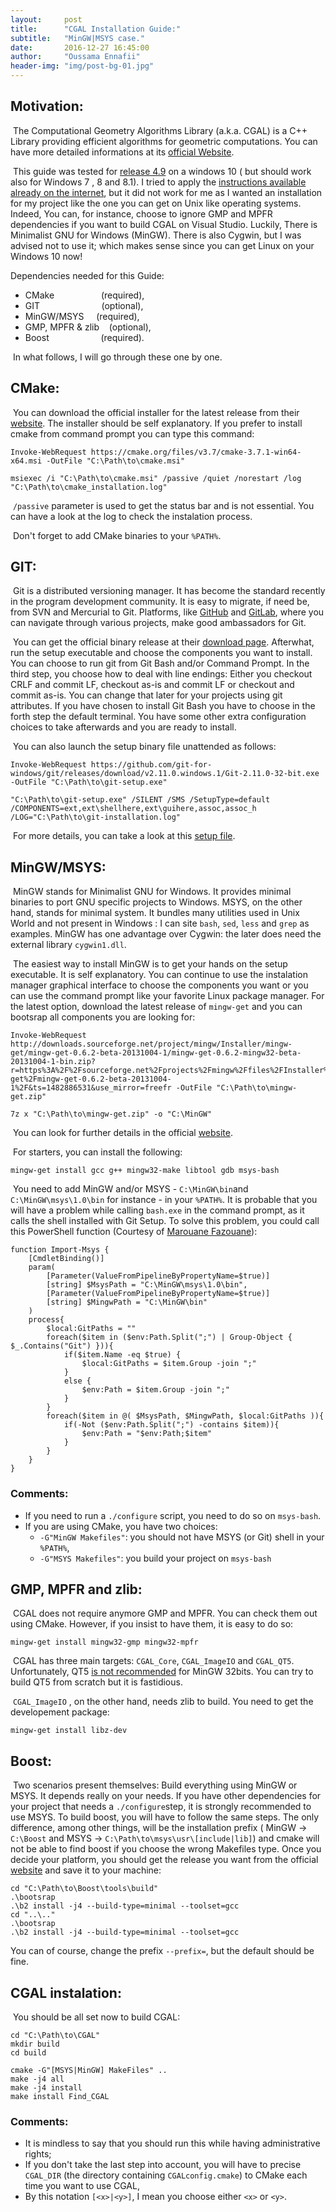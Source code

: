 ```yaml
---
layout:     post
title:      "CGAL Installation Guide:"
subtitle:   "MinGW|MSYS case."
date:       2016-12-27 16:45:00
author:     "Oussama Ennafii"
header-img: "img/post-bg-01.jpg"
---
```


## Motivation:

&nbsp;The Computational Geometry Algorithms Library (a.k.a. CGAL) is a C++ Library providing efficient algorithms for geometric computations. You can have more detailed informations at its [official Website](https://www.cgal.org).

&nbsp;This guide was tested for [release 4.9](https://github.com/CGAL/cgal/releases/tag/releases%2FCGAL-4.9) on a windows 10 ( but should work also for Windows 7 , 8 and 8.1). I tried to apply the [instructions available already on the internet](http://www.cgal.org/download/windows.html#BuildingCGAL), but it did not work for me as I wanted an installation for my project like the one you can get on Unix like operating systems. Indeed, You can, for instance, choose to ignore GMP and MPFR dependencies if you want to build CGAL on Visual Studio. Luckily, There is Minimalist GNU for Windows (MinGW). There is also Cygwin, but I was advised not to use it; which makes sense since you can get Linux on your Windows 10 now!

Dependencies needed for this Guide:

* CMake &nbsp;&nbsp;&nbsp;&nbsp;&nbsp;&nbsp;&nbsp;&nbsp;&nbsp;&nbsp;&nbsp;&nbsp;&nbsp;&nbsp;&nbsp;&nbsp;&nbsp;&nbsp;(required),
* GIT&nbsp;&nbsp;&nbsp;&nbsp;&nbsp;&nbsp;&nbsp;&nbsp;&nbsp;&nbsp;&nbsp;&nbsp;&nbsp;&nbsp;&nbsp;&nbsp;&nbsp;&nbsp;&nbsp;&nbsp;&nbsp;&nbsp;&nbsp;&nbsp;&nbsp;(optional),
* MinGW/MSYS&nbsp;&nbsp;&nbsp;&nbsp;&nbsp;(required),
* GMP, MPFR & zlib&nbsp;&nbsp;&nbsp;&nbsp;(optional),
* Boost&nbsp;&nbsp;&nbsp;&nbsp;&nbsp;&nbsp;&nbsp;&nbsp;&nbsp;&nbsp;&nbsp;&nbsp;&nbsp;&nbsp;&nbsp;&nbsp;&nbsp;&nbsp;&nbsp;&nbsp;&nbsp;(required).

&nbsp;In what follows, I will go through these one by one.

## CMake:

&nbsp;You can download the official installer for the latest release from their [website](https://cmake.org/download/). The installer should be self explanatory. If you prefer to install cmake from command prompt you can type this command:

```shell
Invoke-WebRequest https://cmake.org/files/v3.7/cmake-3.7.1-win64-x64.msi -OutFile "C:\Path\to\cmake.msi"

msiexec /i "C:\Path\to\cmake.msi" /passive /quiet /norestart /log "C:\Path\to\cmake_installation.log"
````

&nbsp;`/passive` parameter is used to get the status bar and is not essential. You can have a look at the log to check the instalation process.

&nbsp;Don't forget to add CMake binaries to your `%PATH%`.

## GIT:

&nbsp;Git is a distributed versioning manager. It has become the standard recently in the program development community. It is easy to migrate, if need be, from SVN and Mercurial to Git. Platforms, like [GitHub](https://github.com) and [GitLab](https://gitlab.com), where you can navigate through various projects, make good ambassadors for Git.

&nbsp;You can get the official binary release at their [download page](https://git-scm.com/download/win). Afterwhat, run the setup executable and choose the components you want to install. You can choose to run git from Git Bash and/or Command Prompt. In the third step, you choose how to deal with line endings: Either you checkout CRLF and commit LF, checkout as-is and commit LF or checkout and commit as-is. You can change that later for your projects using git attributes. If you have chosen to install Git Bash you have to choose in the forth step the default terminal. You have some other extra configuration choices to take afterwards and you are ready to install.

&nbsp;You can also launch the setup binary file unattended as follows:

```shell
Invoke-WebRequest https://github.com/git-for-windows/git/releases/download/v2.11.0.windows.1/Git-2.11.0-32-bit.exe -OutFile "C:\Path\to\git-setup.exe"

"C:\Path\to\git-setup.exe" /SILENT /SMS /SetupType=default /COMPONENTS=ext,ext\shellhere,ext\guihere,assoc,assoc_h /LOG="C:\Path\to\git-installation.log"
```

&nbsp;For more details, you can take a look at this [setup file](https://github.com/msysgit/msysgit/blob/master/share/WinGit/install.iss).

## MinGW/MSYS:

&nbsp;MinGW stands for Minimalist GNU for Windows. It provides minimal binaries to port GNU specific projects to Windows. MSYS, on the other hand, stands for minimal system. It bundles many utilities used in Unix World and not present in Windows : I can site `bash`, `sed`, `less` and `grep` as examples. MinGW has one advantage over Cygwin: the later does need the external library `cygwin1.dll`.

&nbsp;The easiest way to install MinGW is to get your hands on the setup executable. It is self explanatory. You can continue to use the instalation manager graphical interface to choose the components you want or you can use the command prompt like your favorite Linux package manager. For the latest option, download the latest release of `mingw-get` and you can bootsrap all components you are looking for:

```shell
Invoke-WebRequest http://downloads.sourceforge.net/project/mingw/Installer/mingw-get/mingw-get-0.6.2-beta-20131004-1/mingw-get-0.6.2-mingw32-beta-20131004-1-bin.zip?r=https%3A%2F%2Fsourceforge.net%2Fprojects%2Fmingw%2Ffiles%2FInstaller%2Fmingw-get%2Fmingw-get-0.6.2-beta-20131004-1%2F&ts=1482886531&use_mirror=freefr -OutFile "C:\Path\to\mingw-get.zip"

7z x "C:\Path\to\mingw-get.zip" -o "C:\MinGW"
```

&nbsp;You can look for further details in the official [website](http://www.mingw.org/wiki/getting_started).

&nbsp;For starters, you can install the following:

```shell
mingw-get install gcc g++ mingw32-make libtool gdb msys-bash
```

&nbsp;You need to add MinGW and/or MSYS - `C:\MinGW\bin`and `C:\MinGW\msys\1.0\bin` for instance - in your `%PATH%`. It is probable that you will have a problem while calling `bash.exe` in the command prompt, as it calls the shell installed with Git Setup. To solve this problem, you could call this PowerShell function (Courtesy of [Marouane Fazouane](https://github.com/fazouane-marouane)):

```shell
function Import-Msys {
    [CmdletBinding()]
    param(
        [Parameter(ValueFromPipelineByPropertyName=$true)]
        [string] $MsysPath = "C:\MinGW\msys\1.0\bin",
        [Parameter(ValueFromPipelineByPropertyName=$true)]
        [string] $MingwPath = "C:\MinGW\bin"
    )
    process{
        $local:GitPaths = ""
        foreach($item in ($env:Path.Split(";") | Group-Object { $_.Contains("Git") })){
            if($item.Name -eq $true) {
                $local:GitPaths = $item.Group -join ";"
            }
            else {
                $env:Path = $item.Group -join ";"
            }
        }
        foreach($item in @( $MsysPath, $MingwPath, $local:GitPaths )){
            if(-Not ($env:Path.Split(";") -contains $item)){
                $env:Path = "$env:Path;$item"
            }
        }
    }
}
```


### Comments:

* If you need to run a `./configure` script, you need to do so on `msys-bash`.
* If you are using CMake, you have two choices:
    - `-G"MinGW Makefiles"`: you should not have MSYS (or Git) shell in your `%PATH%`,
    - `-G"MSYS Makefiles"`: you build your project on `msys-bash`

## GMP, MPFR and zlib:

&nbsp;CGAL does not require anymore GMP and MPFR. You can check them out using CMake. However, if you insist to have them, it is easy to do so:

```shell
mingw-get install mingw32-gmp mingw32-mpfr
```

&nbsp;CGAL has three main targets: `CGAL_Core`, `CGAL_ImageIO` and `CGAL_QT5`. Unfortunately, QT5 [is not recommended](https://wiki.qt.io/MinGW) for MinGW 32bits. You can try to build QT5 from scratch but it is fastidious.

&nbsp;`CGAL_ImageIO` , on the other hand, needs zlib to build. You need to get the developement package:

```shell
mingw-get install libz-dev
```

## Boost:

&nbsp;Two scenarios present themselves: Build everything using MinGW or MSYS. It depends really on your needs. If you have other dependencies for your project that needs a `./configure`step, it is strongly recommended to use MSYS. To build boost, you will have to follow the same steps. The only difference, among other things, will be the installation prefix ( MinGW -> `C:\Boost` and MSYS -> `C:\Path\to\msys\usr\[include|lib]`) and cmake will not be able to find boost if you choose the wrong Makefiles type. Once you decide your platform, you should get the release you want from the official [website](http://boost.org) and save it to your machine:

```shell
cd "C:\Path\to\Boost\tools\build"
.\bootsrap
.\b2 install -j4 --build-type=minimal --toolset=gcc
cd "..\.."
.\bootsrap
.\b2 install -j4 --build-type=minimal --toolset=gcc
```

You can of course, change the prefix `--prefix=`, but the default should be fine.

## CGAL instalation:

&nbsp;You should be all set now to build CGAL:

```shell
cd "C:\Path\to\CGAL"
mkdir build
cd build

cmake -G"[MSYS|MinGW] MakeFiles" ..
make -j4 all
make -j4 install
make install Find_CGAL
```

### Comments:

* It is mindless to say that you should run this while having administrative rights;
* If you don't take the last step into account, you will have to precise `CGAL_DIR` (the directory containing `CGALconfig.cmake`) to CMake each time you want to use CGAL,
* By this notation `[<x>|<y>]`, I mean you choose either `<x>` or `<y>`.
